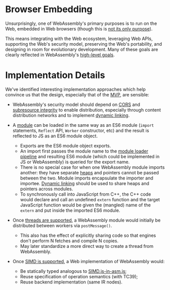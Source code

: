 # Browser Embedding

Unsurprisingly, one of WebAssembly's primary purposes is to run on the Web,
embedded in Web browsers (though this is [not its only purpose](NonWeb.md)).

This means integrating with the Web ecosystem, leveraging Web APIs, supporting
the Web's security model, preserving the Web's portability, and designing in
room for evolutionary development. Many of these goals are clearly
reflected in WebAssembly's [high-level goals](HighLevelGoals.md).

# Implementation Details

We've identified interesting implementation approaches which help convince us
that the design, especially that of the [MVP](MVP.md), are sensible:

* WebAssembly's security model should depend on [CORS][] and
  [subresource integrity][] to enable distribution, especially through content
  distribution networks and to implement
  [dynamic linking](FutureFeatures.md#dynamic-linking).
* A [module](MVP.md#Modules) can be loaded in the same way as an ES6 module
  (`import` statements, `Reflect` API, `Worker` constructor, etc) and the result
  is reflected to JS as an ES6 module object.
  - Exports are the ES6 module object exports.
  - An import first passes the module name to the [module loader pipeline][] and
    resulting ES6 module (which could be implemented in JS or WebAssembly) is
    queried for the export name.
  - There is no special case for when one WebAssembly module imports another:
    they have separate [heaps](MVP.md#heap) and pointers cannot be passed
    between the two. Module imports encapsulate the importer and
    importee. [Dynamic linking](FutureFeatures.md#dynamic-linking) should be
    used to share heaps and pointers across modules.
  - To synchronously call into JavaScript from C++, the C++ code would declare
    and call an undefined `extern` function and the target JavaScript function
    would be given the (mangled) name of the `extern` and put inside the
    imported ES6 module.
* Once [threads are supported](PostMVP.md#Threads), a WebAssembly module would
  initially be distributed between workers via `postMessage()`.
  - This also has the effect of explicitly sharing code so that engines don't
    perform N fetches and compile N copies.
  - May later standardize a more direct way to create a thread from WebAssembly.
* Once [SIMD is supported](PostMVP.md#Fixed-width-SIMD), a Web implementation of
  WebAssembly would:
  - Be statically typed analogous to [SIMD.js-in-asm.js][];
  - Reuse specification of operation semantics (with TC39);
  - Reuse backend implementation (same IR nodes).

  [CORS]: https://www.w3.org/TR/cors/
  [subresource integrity]: https://www.w3.org/TR/SRI/
  [module loader pipeline]: https://whatwg.github.io/loader
  [SIMD.js-in-asm.js]: http://discourse.specifiction.org/t/request-for-comments-simd-js-in-asm-js
  
